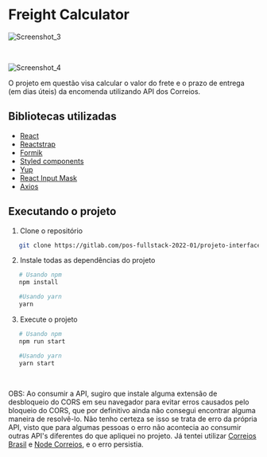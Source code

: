 # Freight Calculator

![Screenshot_3](/uploads/6e5c20e2454018db176b8efad7b9f3ba/Screenshot_3.png)

</br>

![Screenshot_4](/uploads/16502f0f56998f3270c9c17722e1e175/Screenshot_4.png)


O projeto em questão visa calcular o valor do frete e o prazo de entrega (em dias úteis) da encomenda utilizando API dos Correios.


## Bibliotecas utilizadas

* <a href="https://create-react-app.dev/">React</a>
* <a href="https://reactstrap.github.io/?path=/story/home-installation--page">Reactstrap</a>
* <a href="https://formik.org/docs/overview">Formik</a>
* <a href="https://styled-components.com/">Styled components</a>
* <a href="https://www.npmjs.com/package/yup?activeTab=readme">Yup</a>
* <a href="https://www.npmjs.com/package/react-input-mask">React Input Mask</a>
* <a href="https://www.npmjs.com/package/axios">Axios</a>

## Executando o projeto

1. Clone o repositório
```sh
   git clone https://gitlab.com/pos-fullstack-2022-01/projeto-interfaces-victor-mello.git
```

2. Instale todas as dependências do projeto
```sh
   # Usando npm
   npm install

   #Usando yarn
   yarn
```

3. Execute o projeto
```sh
   # Usando npm
   npm run start

   #Usando yarn
   yarn start
```

</br>

<p>OBS: Ao consumir a API, sugiro que instale alguma extensão de desbloqueio do CORS em seu navegador para evitar erros causados pelo bloqueio do CORS, que por definitivo ainda não consegui encontrar alguma maneira de resolvê-lo. Não tenho certeza se isso se trata de erro da própria API, visto que para algumas pessoas o erro não acontecia ao consumir outras API's diferentes do que apliquei no projeto. Já tentei utilizar
<a href="https://www.npmjs.com/package/correios-brasil">Correios Brasil</a> e <a href="https://www.npmjs.com/package/node-correios">Node Correios<a>, e o erro persistia.</p>

</br>






   
    
